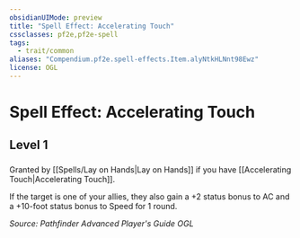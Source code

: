 ```yaml
---
obsidianUIMode: preview
title: "Spell Effect: Accelerating Touch"
cssclasses: pf2e,pf2e-spell
tags:
  - trait/common
aliases: "Compendium.pf2e.spell-effects.Item.alyNtkHLNnt98Ewz"
license: OGL
---
```

# Spell Effect: Accelerating Touch
## Level 1
### 






Granted by [[Spells/Lay on Hands|Lay on Hands]] if you have [[Accelerating Touch|Accelerating Touch]].

If the target is one of your allies, they also gain a +2 status bonus to AC and a +10-foot status bonus to Speed for 1 round.

*Source: Pathfinder Advanced Player's Guide*
*OGL*